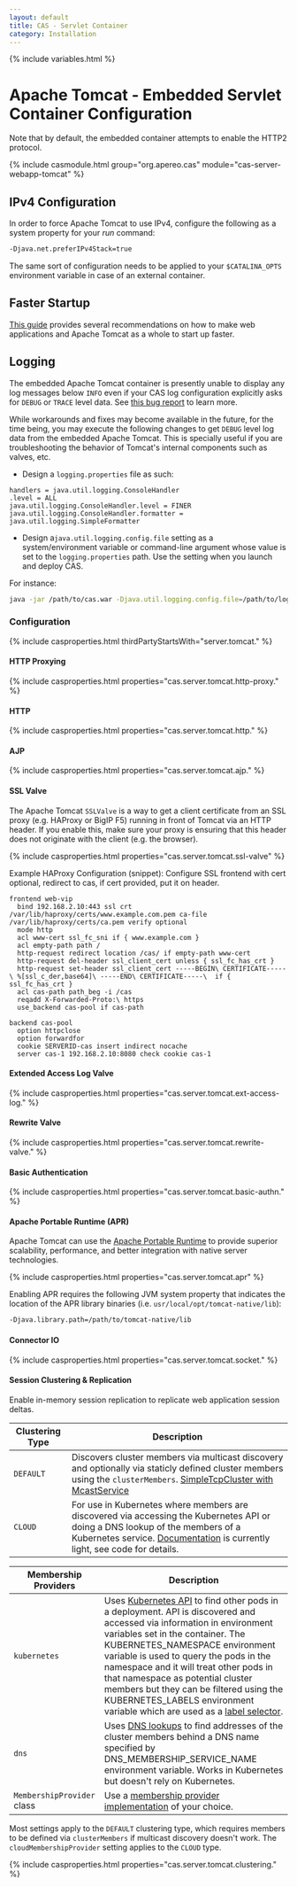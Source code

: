 ```yaml
---
layout: default
title: CAS - Servlet Container
category: Installation
---
```

{% include variables.html %}

# Apache Tomcat - Embedded Servlet Container Configuration

Note that by default, the embedded container attempts to enable the HTTP2 protocol.

{% include casmodule.html group="org.apereo.cas" module="cas-server-webapp-tomcat" %}

## IPv4 Configuration

In order to force Apache Tomcat to use IPv4, configure the following as a system property for your *run* command:

```bash
-Djava.net.preferIPv4Stack=true 
```

The same sort of configuration needs to be applied to your `$CATALINA_OPTS` 
environment variable in case of an external container.

## Faster Startup

[This guide](https://cwiki.apache.org/confluence/display/TOMCAT/HowTo+FasterStartUp) provides 
several recommendations on how to make web applications and Apache Tomcat as a whole to start up faster.

## Logging

The embedded Apache Tomcat container is presently unable to display any log messages below `INFO` even if your CAS log 
configuration explicitly asks for `DEBUG` or `TRACE` level data. 
See [this bug report](https://github.com/spring-projects/spring-boot/issues/2923) to learn more.

While workarounds and fixes may become available in the future, for the time being, you may execute the following 
changes to get `DEBUG` level log data from the embedded Apache Tomcat. This 
is specially useful if you are troubleshooting the behavior 
of Tomcat's internal components such as valves, etc.

- Design a `logging.properties` file as such:

```properties
handlers = java.util.logging.ConsoleHandler
.level = ALL
java.util.logging.ConsoleHandler.level = FINER
java.util.logging.ConsoleHandler.formatter = java.util.logging.SimpleFormatter
```

- Design a`java.util.logging.config.file` setting as a system/environment variable or command-line 
argument whose value is set to the `logging.properties` path. Use the setting when you launch and deploy CAS.

For instance:

```bash
java -jar /path/to/cas.war -Djava.util.logging.config.file=/path/to/logging.properties
```

### Configuration

{% include casproperties.html thirdPartyStartsWith="server.tomcat." %}

#### HTTP Proxying

{% include casproperties.html properties="cas.server.tomcat.http-proxy." %}
                       

#### HTTP

{% include casproperties.html properties="cas.server.tomcat.http." %}
                

#### AJP


{% include casproperties.html properties="cas.server.tomcat.ajp." %}

#### SSL Valve

The Apache Tomcat `SSLValve` is a way to get a client certificate from an SSL proxy (e.g. HAProxy or BigIP F5)
running in front of Tomcat via an HTTP header. If you enable this, make sure your proxy is ensuring
that this header does not originate with the client (e.g. the browser).

{% include casproperties.html properties="cas.server.tomcat.ssl-valve" %}

Example HAProxy Configuration (snippet): Configure SSL frontend
with cert optional, redirect to cas, if cert provided, put it on header.

```
frontend web-vip
  bind 192.168.2.10:443 ssl crt /var/lib/haproxy/certs/www.example.com.pem ca-file /var/lib/haproxy/certs/ca.pem verify optional
  mode http
  acl www-cert ssl_fc_sni if { www.example.com }
  acl empty-path path /
  http-request redirect location /cas/ if empty-path www-cert
  http-request del-header ssl_client_cert unless { ssl_fc_has_crt }
  http-request set-header ssl_client_cert -----BEGIN\ CERTIFICATE-----\ %[ssl_c_der,base64]\ -----END\ CERTIFICATE-----\  if { ssl_fc_has_crt }
  acl cas-path path_beg -i /cas
  reqadd X-Forwarded-Proto:\ https
  use_backend cas-pool if cas-path

backend cas-pool
  option httpclose
  option forwardfor
  cookie SERVERID-cas insert indirect nocache
  server cas-1 192.168.2.10:8080 check cookie cas-1
```

#### Extended Access Log Valve

{% include casproperties.html properties="cas.server.tomcat.ext-access-log." %}

#### Rewrite Valve

{% include casproperties.html properties="cas.server.tomcat.rewrite-valve." %}

#### Basic Authentication

{% include casproperties.html properties="cas.server.tomcat.basic-authn." %}

#### Apache Portable Runtime (APR)

Apache Tomcat can use the [Apache Portable Runtime](https://tomcat.apache.org/tomcat-9.0-doc/apr.html) to provide superior
scalability, performance, and better integration with native server technologies.

{% include casproperties.html properties="cas.server.tomcat.apr" %}

Enabling APR requires the following JVM system property that indicates
the location of the APR library binaries (i.e. `usr/local/opt/tomcat-native/lib`):

```bash
-Djava.library.path=/path/to/tomcat-native/lib
```

#### Connector IO
                      

{% include casproperties.html properties="cas.server.tomcat.socket." %}
                                  

#### Session Clustering & Replication

Enable in-memory session replication to replicate web application session deltas.

| Clustering Type      | Description
|----------------------|-------------------------------------------------------
| `DEFAULT`            | Discovers cluster members via multicast discovery and optionally via staticly defined cluster members using the `clusterMembers`. [SimpleTcpCluster with McastService](http://tomcat.apache.org/tomcat-9.0-doc/cluster-howto.html)
| `CLOUD`              | For use in Kubernetes where members are discovered via accessing the Kubernetes API or doing a DNS lookup of the members of a Kubernetes service. [Documentation](https://cwiki.apache.org/confluence/display/TOMCAT/ClusteringCloud) is currently light, see code for details.

| Membership Providers   | Description
|----------------------|-------------------------------------------------------
| `kubernetes`         | Uses [Kubernetes API](https://github.com/apache/tomcat/blob/master/java/org/apache/catalina/tribes/membership/cloud/KubernetesMembershipProvider.java) to find other pods in a deployment. API is discovered and accessed via information in environment variables set in the container. The KUBERNETES_NAMESPACE environment variable is used to query the pods in the namespace and it will treat other pods in that namespace as potential cluster members but they can be filtered using the KUBERNETES_LABELS environment variable which are used as a [label selector](https://kubernetes.io/docs/concepts/overview/working-with-objects/labels/#api).
| `dns`                | Uses [DNS lookups](https://github.com/apache/tomcat/blob/master/java/org/apache/catalina/tribes/membership/cloud/DNSMembershipProvider.java) to find addresses of the cluster members behind a DNS name specified by DNS_MEMBERSHIP_SERVICE_NAME environment variable. Works in Kubernetes but doesn't rely on Kubernetes.
| `MembershipProvider` class | Use a [membership provider implementation](https://github.com/apache/tomcat/blob/master/java/org/apache/catalina/tribes/MembershipProvider.java) of your choice.

Most settings apply to the `DEFAULT` clustering type, which requires members to be defined via `clusterMembers` if multicast discovery doesn't work. The `cloudMembershipProvider` setting applies to the `CLOUD` type.

{% include casproperties.html properties="cas.server.tomcat.clustering." %}


